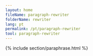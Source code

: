 ```yaml
---
layout: home
fileName: paragraph-rewriter
folderName: rewriter
lang: pt
permalink: /pt/paragraph-rewriter
tool: paragraph-rewriter
---
```

{% include section/paraphrase.html %}
